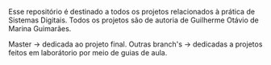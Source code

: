 Esse repositório é destinado a todos os projetos relacionados à prática de Sistemas Digitais. Todos os projetos são de autoria de Guilherme Otávio de Marina Guimarães. 

Master -> dedicada ao projeto final.
Outras branch's ->  dedicadas a projetos feitos em laborátorio por meio de guias de aula.
